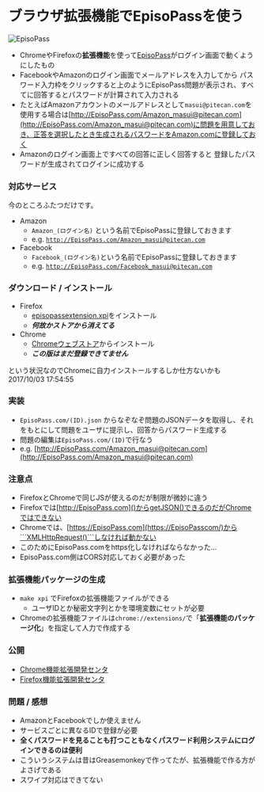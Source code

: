 # ブラウザ拡張機能でEpisoPassを使う

![EpisoPass](https://gyazo.com/9d15e1e7bbf95f12804e077cdf4e12b6.gif)

* ChromeやFirefoxの**拡張機能**を使って[EpisoPass](http://EpisoPass.com/)がログイン画面で動くようにしたもの
* FacebookやAmazonのログイン画面でメールアドレスを入力してから
パスワード入力枠をクリックすると上のようにEpisoPass問題が表示され、すべてに回答するとパスワードが計算されて入力される
* たとえばAmazonアカウントのメールアドレスとして```masui@pitecan.com```を使用する場合は[http://EpisoPass.com/Amazon_masui@pitecan.com](http://EpisoPass.com/Amazon_masui@pitecan.com)に問題を用意しておき、正答を選択したとき生成されるパスワードをAmazon.comに登録しておく
* Amazonのログイン画面上ですべての回答に正しく回答すると
登録したパスワードが生成されてログインに成功する

### 対応サービス

今のところふたつだけです。

* Amazon
    * ```Amazon_(ログイン名)``` という名前でEpisoPassに登録しておきます
    * e.g. <a href="http://episopass.com/Amazon_masui@pitecan.com">```http://EpisoPass.com/Amazon_masui@pitecan.com```</a>
* Facebook
    * ```Facebook_(ログイン名)```という名前でEpisoPassに登録しておきます
    * e.g. <a href="http://episopass.com/Facebook_masui@pitecan.com">```http://EpisoPass.com/Facebook_masui@pitecan.com```</a>

### ダウンロード / インストール

* Firefox
  * [episopassextension.xpi](https://github.com/masui/EpisoPassExtension/raw/master/episopassextension-0.0.5-fx.xpi)をインストール
  * ***何故かストアから消えてる***
* Chrome
  * [Chromeウェブストア](https://chrome.google.com/webstore/detail/episopassextension/gempcojpejfhobcccooiifdoddlmokgj)からインストール
  * ***この版はまだ登録できてません***

という状況なのでChromeに自力インストールするしか仕方ないかも 2017/10/03 17:54:55

### 実装

* ```EpisoPass.com/(ID).json``` からなぞなぞ問題のJSONデータを取得し、それをもとにして問題をユーザに提示し、回答からパスワード生成する
* 問題の編集は```EpisoPass.com/(ID)```で行なう
* e.g. [http://EpisoPass.com/Amazon_masui@pitecan.com](http://EpisoPass.com/Amazon_masui@pitecan.com)

### 注意点

* FirefoxとChromeで同じJSが使えるのだが制限が微妙に違う
* Firefoxでは[http://EpisoPass.com]()からgetJSON()できるのだがChromeではできない
* Chromeでは、[https://EpisoPass.com](https://EpisoPasscom/)から```XMLHttpRequest()```しなければ動かない
* このためにEpisoPass.comをhttps化しなければならなかった...
* EpisoPass.com側はCORS対応しておく必要があった

### 拡張機能パッケージの生成

* ```make xpi``` でFirefoxの拡張機能ファイルができる
  * ユーザIDとか秘密文字列とかを環境変数にセットが必要
* Chromeの拡張機能ファイルは```chrome://extensions/```で「**拡張機能のパッケージ化**」を指定して人力で作成する

### 公開

* [Chrome機能拡張開発センタ](https://chrome.google.com/webstore/developer/edit/gempcojpejfhobcccooiifdoddlmokgj)
* [Firefox機能拡張開発センタ](https://addons.mozilla.org/ja/developers/addon/episopassextension/)

### 問題 / 感想

* AmazonとFacebookでしか使えません
* サービスごとに異なるIDで登録が必要
* **全くパスワードを見ることも打つこともなくパスワード利用システムにログインできるのは便利**
* こういうシステムは昔はGreasemonkeyで作ってたが、拡張機能で作る方がよさげである
* スワイプ対応はできてない




